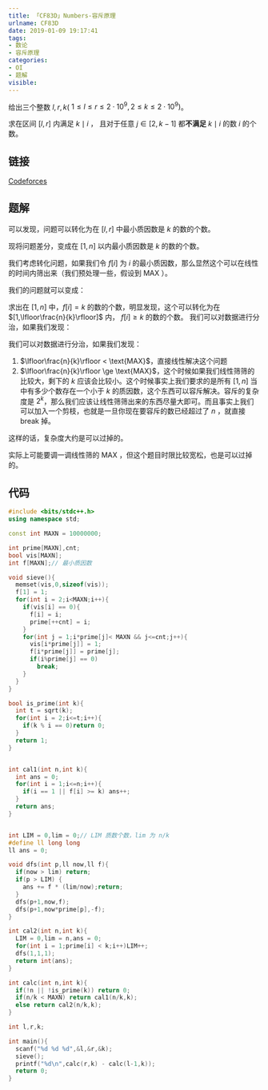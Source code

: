 ```yaml
---
title: 「CF83D」Numbers-容斥原理
urlname: CF83D
date: 2019-01-09 19:17:41
tags:
- 数论
- 容斥原理
categories: 
- OI
- 题解
visible:
---
```


给出三个整数 $l,r,k$( $1 \le  l ≤  r \le 2\cdot10^9, 2 \le k \le 2 \cdot 10^9)$。

求在区间 $[l,r]$ 内满足 $k \mid i$ ， 且对于任意 $j \in [2,k-1]$ 都**不满足** $k \mid  i$ 的数 $i$ 的个数。

<!-- more -->

## 链接

[Codeforces](https://codeforces.com/problemset/problem/83/D)

## 题解

可以发现，问题可以转化为在 $[l,r]$ 中最小质因数是 $k$ 的数的个数。

现将问题差分，变成在 $[1,n]$ 以内最小质因数是 $k$ 的数的个数。

我们考虑转化问题，如果我们令 $f[i]$ 为 $i$ 的最小质因数，那么显然这个可以在线性的时间内筛出来（我们预处理一些，假设到 $\text{MAX}$ ）。

我们的问题就可以变成：

求出在 $[1,n]$ 中，$f[i] = k$ 的数的个数，明显发现，这个可以转化为在 $[1,\lfloor\frac{n}{k}\rfloor]$ 内， $f[i] \ge k$  的数的个数。
我们可以对数据进行分治，如果我们发现：


我们可以对数据进行分治，如果我们发现：
1. $\lfloor\frac{n}{k}\rfloor < \text{MAX}$，直接线性解决这个问题
2. $\lfloor\frac{n}{k}\rfloor \ge \text{MAX}$，这个时候如果我们线性筛筛的比较大，剩下的 $k$ 应该会比较小。这个时候事实上我们要求的是所有 $[1,n]$ 当中有多少个数存在一个小于 $k$ 的质因数，这个东西可以容斥解决。容斥的复杂度是 $2^k$，那么我们应该让线性筛筛出来的东西尽量大即可。而且事实上我们可以加入一个剪枝，也就是一旦你现在要容斥的数已经超过了 $n$ ，就直接 break 掉。

这样的话，复杂度大约是可以过掉的。

实际上可能要调一调线性筛的 $\text{MAX}$ ，但这个题目时限比较宽松，也是可以过掉的。


## 代码


```cpp
#include <bits/stdc++.h>
using namespace std;

const int MAXN = 10000000;

int prime[MAXN],cnt;
bool vis[MAXN];
int f[MAXN];// 最小质因数

void sieve(){
  memset(vis,0,sizeof(vis));
  f[1] = 1;
  for(int i = 2;i<MAXN;i++){
    if(vis[i] == 0){
      f[i] = i;
      prime[++cnt] = i;
    }
    for(int j = 1;i*prime[j]< MAXN && j<=cnt;j++){
      vis[i*prime[j]] = 1;
      f[i*prime[j]] = prime[j];
      if(i%prime[j] == 0)
        break;
    }
  }
}

bool is_prime(int k){
  int t = sqrt(k);
  for(int i = 2;i<=t;i++){
    if(k % i == 0)return 0;
  }
  return 1;
}


int cal1(int n,int k){
  int ans = 0;
  for(int i = 1;i<=n;i++){
    if(i == 1 || f[i] >= k) ans++;
  }
  return ans;
}


int LIM = 0,lim = 0;// LIM 质数个数，lim 为 n/k
#define ll long long
ll ans = 0;

void dfs(int p,ll now,ll f){
  if(now > lim) return;
  if(p > LIM) {
    ans += f * (lim/now);return;
  }
  dfs(p+1,now,f);
  dfs(p+1,now*prime[p],-f);
}

int cal2(int n,int k){
  LIM = 0,lim = n,ans = 0;
  for(int i = 1;prime[i] < k;i++)LIM++;
  dfs(1,1,1);
  return int(ans);
}

int calc(int n,int k){
  if(!n || !is_prime(k)) return 0;
  if(n/k < MAXN) return cal1(n/k,k);
  else return cal2(n/k,k);
}

int l,r,k;

int main(){
  scanf("%d %d %d",&l,&r,&k);
  sieve();
  printf("%d\n",calc(r,k) - calc(l-1,k));  
  return 0;
}
```

